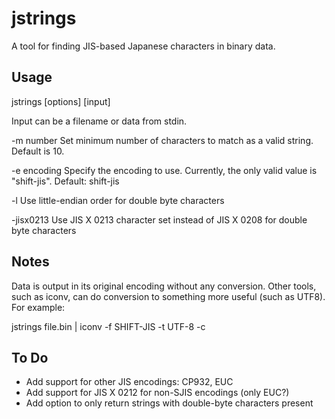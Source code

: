 jstrings
========
A tool for finding JIS-based Japanese characters in binary data.

Usage
-----
jstrings [options] [input]

Input can be a filename or data from stdin.

-m number
	Set minimum number of characters to match as a valid string. Default is 10.

-e encoding
	Specify the encoding to use. Currently, the only valid value is "shift-jis". Default: shift-jis

-l
	Use little-endian order for double byte characters

-jisx0213
	Use JIS X 0213 character set instead of JIS X 0208 for double byte characters

Notes
-----
Data is output in its original encoding without any conversion. Other tools, such as iconv, can do conversion to something more useful (such as UTF8). For example:

jstrings file.bin | iconv -f SHIFT-JIS -t UTF-8 -c

To Do
-----
- Add support for other JIS encodings: CP932, EUC
- Add support for JIS X 0212 for non-SJIS encodings (only EUC?)
- Add option to only return strings with double-byte characters present

